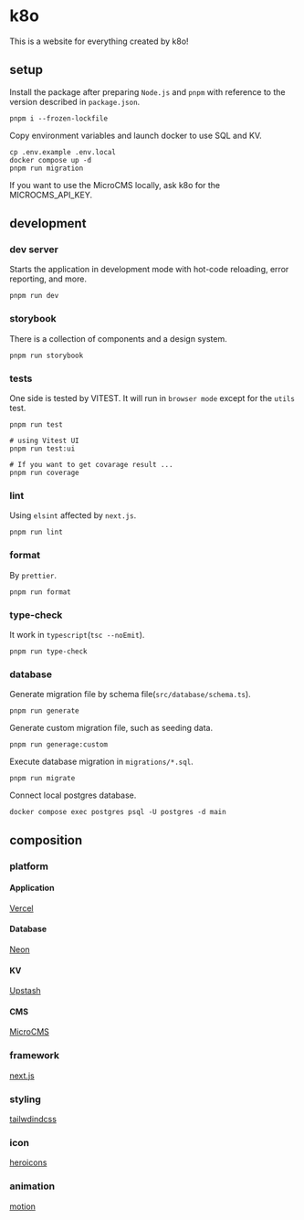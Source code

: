 # k8o

This is a website for everything created by k8o!

## setup

Install the package after preparing `Node.js` and `pnpm` with reference to the version described in `package.json`.

```command
pnpm i --frozen-lockfile
```

Copy environment variables and launch docker to use SQL and KV.

```command
cp .env.example .env.local
docker compose up -d
pnpm run migration
```

If you want to use the MicroCMS locally, ask k8o for the MICROCMS_API_KEY.

## development

### dev server

Starts the application in development mode with hot-code reloading, error reporting, and more.

```
pnpm run dev
```

### storybook

There is a collection of components and a design system.

```command
pnpm run storybook
```

### tests

One side is tested by VITEST. It will run in `browser mode` except for the `utils` test.

```command
pnpm run test

# using Vitest UI
pnpm run test:ui

# If you want to get covarage result ...
pnpm run coverage
```

### lint

Using `elsint` affected by `next.js`.

```command
pnpm run lint
```

### format

By `prettier`.

```
pnpm run format
```

### type-check

It work in `typescript`(`tsc --noEmit`).

```command
pnpm run type-check
```

### database

Generate migration file by schema file(`src/database/schema.ts`).

```command
pnpm run generate
```

Generate custom migration file, such as seeding data.

```command
pnpm run generage:custom
```

Execute database migration in `migrations/*.sql`.

```command
pnpm run migrate
```

Connect local postgres database.

```command
docker compose exec postgres psql -U postgres -d main
```

## composition

### platform

#### Application

[Vercel](https://vercel.com/k35o/k8o)

#### Database

[Neon](https://console.neon.tech/app/projects/cool-king-69719941)

#### KV

[Upstash](https://console.upstash.com/vercel/kv/6ae3d043-1c14-4a5e-b4e2-18872bbd81bb)

#### CMS

[MicroCMS](https://k35o.microcms.io)

### framework

[next.js](https://nextjs.org/)

### styling

[tailwdindcss](https://tailwindcss.com/)

### icon

[heroicons](https://heroicons.com/)

### animation

[motion](https://motion.dev)
